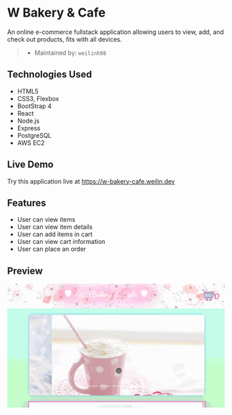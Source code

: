 # W Bakery & Cafe

An online e-commerce fullstack application allowing users to view, add, and check out products, fits with all devices.

> - Maintained by: `weilinh98`

## Technologies Used

 - HTML5
 - CSS3, Flexbox
 - BootStrap 4
 - React
 - Node.js
 - Express
 - PostgreSQL
 - AWS EC2

## Live Demo
Try this application live at https://w-bakery-cafe.weilin.dev

## Features
 - User can view items
 - User can view item details
 - User can add items in cart
 - User can view cart information
 - User can place an order

## Preview
![WBakeryCafe](server/public/images/w-bakery-cafe.gif)
